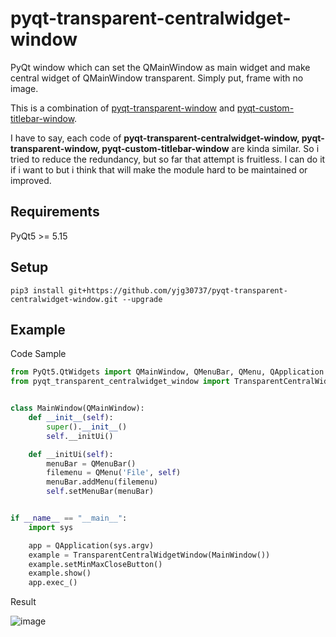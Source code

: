 # pyqt-transparent-centralwidget-window
PyQt window which can set the QMainWindow as main widget and make central widget of QMainWindow transparent. Simply put, frame with no image.

This is a combination of <a href="https://github.com/yjg30737/pyqt-transparent-window.git">pyqt-transparent-window</a> and <a href="https://github.com/yjg30737/pyqt-custom-titlebar-window.git">pyqt-custom-titlebar-window</a>.

I have to say, each code of <b>pyqt-transparent-centralwidget-window, pyqt-transparent-window, pyqt-custom-titlebar-window</b> are kinda similar. So i tried to reduce the redundancy, but so far that attempt is fruitless. I can do it if i want to but i think that will make the module hard to be maintained or improved.

## Requirements
PyQt5 >= 5.15

## Setup
```pip3 install git+https://github.com/yjg30737/pyqt-transparent-centralwidget-window.git --upgrade```

## Example
Code Sample
```python
from PyQt5.QtWidgets import QMainWindow, QMenuBar, QMenu, QApplication
from pyqt_transparent_centralwidget_window import TransparentCentralWidgetWindow


class MainWindow(QMainWindow):
    def __init__(self):
        super().__init__()
        self.__initUi()

    def __initUi(self):
        menuBar = QMenuBar()
        filemenu = QMenu('File', self)
        menuBar.addMenu(filemenu)
        self.setMenuBar(menuBar)


if __name__ == "__main__":
    import sys

    app = QApplication(sys.argv)
    example = TransparentCentralWidgetWindow(MainWindow())
    example.setMinMaxCloseButton()
    example.show()
    app.exec_()
```

Result

![image](https://user-images.githubusercontent.com/55078043/151266003-49e788a4-bdb9-4dfb-8475-027523774005.png)

